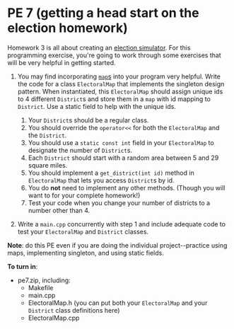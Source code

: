PE 7 (getting a head start on the election homework)
==============

Homework 3 is all about creating an [election simulator](../homework/hw3_election/). For this programming exercise, you're going to work through some exercises that will be very helpful in getting started.

1. You may find incorporating [`map`s](https://en.cppreference.com/w/cpp/container/map) into your program very helpful. Write the code for a class `ElectoralMap` that implements the singleton design pattern. When instantiated, this `ElectoralMap` should assign unique ids to 4 different `District`s and store them in a `map` with id mapping to `District`. Use a static field to help with the unique ids.
    1. Your `District`s should be a regular class.
    2. You should override the `operator<<` for both the `ElectoralMap` and the `District`.
    3. You should use a `static const int` field in your `ElectoralMap` to designate the number of `District`s.
    4. Each `District` should start with a random area between 5 and 29 square miles.
    5. You should implement a `get_district(int id)` method in `ElectoralMap` that lets you access `District`s by id.
    6. You do __not__ need to implement any other methods. (Though you will want to for your complete homework!)
    7. Test your code when you change your number of districts to a number other than 4.

2. Write a `main.cpp` concurrently with step 1 and include adequate code to test your `ElectoralMap` and `District` classes.

__Note__: do this PE even if you are doing the individual project--practice using maps, implementing singleton, and using static fields.

__To turn in__:
- pe7.zip, including:
    - Makefile
    - main.cpp
    - ElectoralMap.h (you can put both your `ElectoralMap` and your `District` class definitions here)
    - ElectoralMap.cpp
